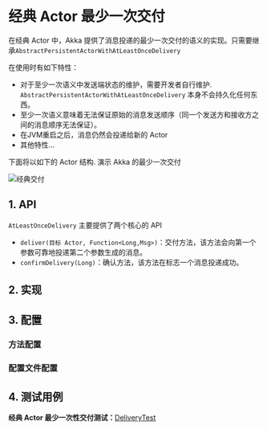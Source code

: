 # 经典 Actor 最少一次交付

在经典 Actor 中，Akka 提供了消息投递的最少一次交付的语义的实现。只需要继承`AbstractPersistentActorWithAtLeastOnceDelivery`

在使用时有如下特性：
- 对于至少一次语义中发送端状态的维护，需要开发者自行维护. `AbstractPersistentActorWithAtLeastOnceDelivery` 本身不会持久化任何东西。
- 至少一次语义意味着无法保证原始的消息发送顺序（同一个发送方和接收方之间的消息顺序无法保证）。
- 在JVM重启之后，消息仍然会投递给新的 Actor
- 其他特性...

下面将以如下的 Actor 结构. 演示 Akka 的最少一次交付

![经典交付](/doc/img/classic_delivery.png)


## 1. API

`AtLeastOnceDelivery` 主要提供了两个核心的 API
- `deliver(目标 Actor, Function<Long,Msg>)`：交付方法，该方法会向第一个参数可靠地投递第二个参数生成的消息。
- `confirmDelivery(Long)`：确认方法，该方法在标志一个消息投递成功。

## 2. 实现


## 3. 配置

### 方法配置

### 配置文件配置

## 4. 测试用例

**经典 Actor 最少一次性交付测试：**[DeliveryTest](/src/test/java/com/iquantex/phoenix/typedactor/guide/reliability/classic/DeliveryTest.java)





